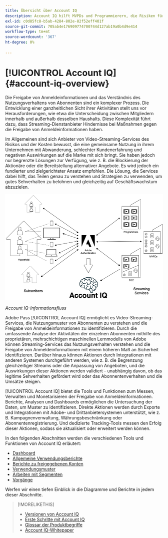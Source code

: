 ```yaml
---
title: Übersicht über Account IQ
description: Account IQ hilft MVPDs und Programmierern, die Risiken für ihren Umsatz und ihren Geschäftsbetrieb zu verstehen und die effektivsten Maßnahmen zu bestimmen, um die Auswirkungen von Berechtigungsbetrug zu mildern.
exl-id: c0d85fc8-b5ab-4284-802e-82f52eff401f
source-git-commit: 705ab4e176909774700744d127ab19a0b4d9e414
workflow-type: tm+mt
source-wordcount: '367'
ht-degree: 0%

---
```


# [!UICONTROL Account IQ] {#account-iq-overview}

Die Freigabe von Anmeldeinformationen und das Verständnis des Nutzungsverhaltens von Abonnenten sind ein komplexer Prozess. Die Entwicklung einer ganzheitlichen Sicht ihrer Aktivitäten stellt uns vor Herausforderungen, wie etwa die Unterscheidung zwischen Mitgliedern innerhalb und außerhalb desselben Haushalts. Diese Komplexität führt dazu, dass Streaming-Dienstanbieter Hindernisse bei Maßnahmen gegen die Freigabe von Anmeldeinformationen haben.

Im Allgemeinen sind sich Anbieter von Video-Streaming-Services des Risikos und der Kosten bewusst, die eine gemeinsame Nutzung in ihrem Unternehmen mit Abwanderung, schlechter Kundenerfahrung und negativen Auswirkungen auf die Marke mit sich bringt. Sie haben jedoch nur begrenzte Lösungen zur Verfügung, wie z. B. die Blockierung der Aktionäre oder die Bereitstellung alternativer Angebote. Es wird jedoch ein fundierter und zielgerichteter Ansatz empfohlen. Die Lösung, die Services dabei hilft, das Teilen genau zu verstehen und Strategien zu verwenden, um gutes Sehverhalten zu belohnen und gleichzeitig auf Geschäftswachstum abzuzielen. </span>

![Account IQ-Flussdiagramm](assets/aiq-intro.png)

*Account IQ-Informationsfluss*

Adobe Pass [!UICONTROL Account IQ] ermöglicht es Video-Streaming-Services, die Nutzungsmuster von Abonnenten zu verstehen und die Freigabe von Anmeldeinformationen zu identifizieren. Durch die umfassende Analyse der Aktivitäten der einzelnen Abonnenten mithilfe des proprietären, mehrschichtigen maschinellen Lernmodells von Adobe können Streaming-Services das Nutzungsverhalten verstehen und die Freigabe von Anmeldeinformationen mit einem höheren Maß an Sicherheit identifizieren. Darüber hinaus können Aktionen durch Integrationen mit anderen Systemen durchgeführt werden, wie z. B. die Begrenzung gleichzeitiger Streams oder die Anpassung von Angeboten, und die Auswirkungen dieser Aktionen werden validiert - unabhängig davon, ob das legitime Sehverhalten gefördert wird oder das Abonnentenverhalten und die Umsätze steigen.

[!UICONTROL Account IQ] bietet die Tools und Funktionen zum Messen, Verwalten und Monetarisieren der Freigabe von Anmeldeinformationen. Berichte, Analysen und Dashboards ermöglichen die Untersuchung der Daten, um Muster zu identifizieren. Direkte Aktionen werden durch Exporte und Integrationen mit Adobe- und Drittanbietersystemen unterstützt, wie z. B. Kampagnenverwaltung, Währungsbeschränkung oder Abonnentenregistrierung. Und dedizierte Tracking-Tools messen den Erfolg dieser Aktionen, sodass sie aktualisiert oder erweitert werden können.

In den folgenden Abschnitten werden die verschiedenen Tools und Funktionen von Account IQ erläutert:

* [Dashboard](/help/accountiq/introduction-dashboard.md)
* [Allgemeine Verwendungsberichte](/help/accountiq/general-usage-reports.md)
* [Berichte zu freigegebenen Konten](/help/accountiq/shared-acc-reports.md)
* [Verwendungsmuster](/help/accountiq/usage-patterns.md)
* [Arbeiten mit Segmenten](/help/accountiq/work-with-segments.md)
* [Vorgänge](/help/accountiq/operations.md)

Werfen wir einen tiefen Einblick in die Diagramme und Berichte in jedem dieser Abschnitte.

>[!MORELIKETHIS]
>
>* [Versionen von Account IQ](/help/accountiq/versions-aiq.md)
>* [Erste Schritte mit Account IQ](/help/accountiq/get-started.md)
>* [Glossar der Produktbegriffe](/help/accountiq/product-concepts.md)
>* [Account IQ-Whitepaper](https://www.adobe.com/content/dam/dx/us/en/products/primetime/resources/primetime-account-iq-whitepaper.pdf)


